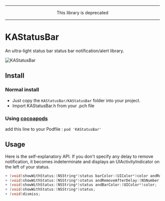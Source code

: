***

<p align="middle">This library is deprecated</p>

***


# KAStatusBar

An ultra-light status bar status bar notification/alert library.

![KAStatusBar](http://i.imgur.com/UjfjjEm.gif)

## Install

### Normal install

* Just copy the `KAStatusBar/KAStatusBar` folder into your project.
* Import KAStatusBar.h from your .pch file

### Using [cocoapods](http://cocoapods.org)

add this line to your Podfile :
`pod 'KAStatusBar'`

## Usage

Here is the self-explanatory API. If you don't specify any delay to remove notification, it becomes indeterminate and displays an UIActivityIndicator on the left of your status.

```objective-c
+ (void)showWithStatus:(NSString*)status barColor:(UIColor*)color andRemoveAfterDelay:(NSNumber *) delay;
+ (void)showWithStatus:(NSString*)status andRemoveAfterDelay:(NSNumber *) delay;
+ (void)showWithStatus:(NSString*)status andBarColor:(UIColor*)color;
+ (void)showWithStatus:(NSString*)status;
+ (void)dismiss;
```

